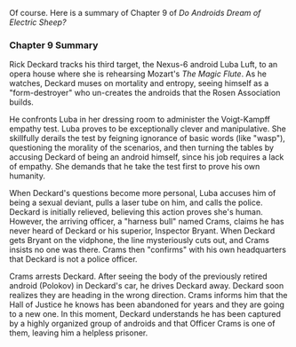 Of course. Here is a summary of Chapter 9 of *Do Androids Dream of Electric Sheep?*

### **Chapter 9 Summary**

Rick Deckard tracks his third target, the Nexus-6 android Luba Luft, to an opera house where she is rehearsing Mozart's *The Magic Flute*. As he watches, Deckard muses on mortality and entropy, seeing himself as a "form-destroyer" who un-creates the androids that the Rosen Association builds.

He confronts Luba in her dressing room to administer the Voigt-Kampff empathy test. Luba proves to be exceptionally clever and manipulative. She skillfully derails the test by feigning ignorance of basic words (like "wasp"), questioning the morality of the scenarios, and then turning the tables by accusing Deckard of being an android himself, since his job requires a lack of empathy. She demands that he take the test first to prove his own humanity.

When Deckard's questions become more personal, Luba accuses him of being a sexual deviant, pulls a laser tube on him, and calls the police. Deckard is initially relieved, believing this action proves she's human. However, the arriving officer, a "harness bull" named Crams, claims he has never heard of Deckard or his superior, Inspector Bryant. When Deckard gets Bryant on the vidphone, the line mysteriously cuts out, and Crams insists no one was there. Crams then "confirms" with his own headquarters that Deckard is not a police officer.

Crams arrests Deckard. After seeing the body of the previously retired android (Polokov) in Deckard's car, he drives Deckard away. Deckard soon realizes they are heading in the wrong direction. Crams informs him that the Hall of Justice he knows has been abandoned for years and they are going to a new one. In this moment, Deckard understands he has been captured by a highly organized group of androids and that Officer Crams is one of them, leaving him a helpless prisoner.